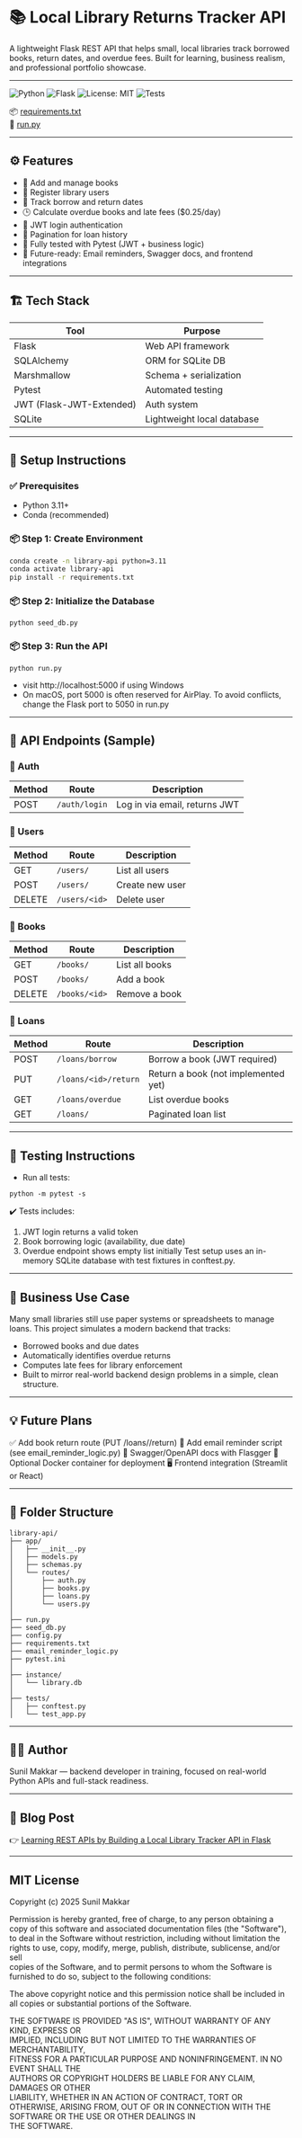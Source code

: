 # 📚 Local Library Returns Tracker API

A lightweight Flask REST API that helps small, local libraries track borrowed books, return dates, and overdue fees. Built for learning, business realism, and professional portfolio showcase.

---

![Python](https://img.shields.io/badge/python-3.11-blue)
![Flask](https://img.shields.io/badge/flask-2.3-lightgrey)
![License: MIT](https://img.shields.io/badge/license-MIT-green)
![Tests](https://img.shields.io/badge/tests-passing-brightgreen)

📦 [requirements.txt](./requirements.txt)  
🏃 [run.py](./run.py)

---

## ⚙️ Features

- 📖 Add and manage books
- 👤 Register library users
- 📆 Track borrow and return dates
- 🕒 Calculate overdue books and late fees ($0.25/day)
- 🔐 JWT login authentication
- 📃 Pagination for loan history
- 🧪 Fully tested with Pytest (JWT + business logic)
- 🧠 Future-ready: Email reminders, Swagger docs, and frontend integrations

---

## 🏗️ Tech Stack

| Tool        | Purpose                   |
|-------------|---------------------------|
| Flask       | Web API framework         |
| SQLAlchemy  | ORM for SQLite DB         |
| Marshmallow | Schema + serialization    |
| Pytest      | Automated testing         |
| JWT (Flask-JWT-Extended) | Auth system  |
| SQLite      | Lightweight local database|

---

## 🚀 Setup Instructions

### ✅ Prerequisites
- Python 3.11+
- Conda (recommended)

### 📦 Step 1: Create Environment

```bash
conda create -n library-api python=3.11
conda activate library-api
pip install -r requirements.txt
```
### 📦 Step 2: Initialize the Database

```
python seed_db.py
```

### 📦 Step 3: Run the API
```
python run.py
```
- visit http://localhost:5000 if using Windows
- On macOS, port 5000 is often reserved for AirPlay. To avoid conflicts, change the Flask port to 5050 in run.py

---

## 🔑 API Endpoints (Sample)

### 🔐 Auth
| Method | Route         | Description                   |
| ------ | ------------- | ----------------------------- |
| POST   | `/auth/login` | Log in via email, returns JWT |

### 👤 Users
| Method | Route         | Description     |
| ------ | ------------- | --------------- |
| GET    | `/users/`     | List all users  |
| POST   | `/users/`     | Create new user |
| DELETE | `/users/<id>` | Delete user     |

### 📖 Books
| Method | Route         | Description    |
| ------ | ------------- | -------------- |
| GET    | `/books/`     | List all books |
| POST   | `/books/`     | Add a book     |
| DELETE | `/books/<id>` | Remove a book  |

### 📘 Loans
| Method | Route                | Description                         |
| ------ | -------------------- | ----------------------------------- |
| POST   | `/loans/borrow`      | Borrow a book (JWT required)        |
| PUT    | `/loans/<id>/return` | Return a book (not implemented yet) |
| GET    | `/loans/overdue`     | List overdue books                  |
| GET    | `/loans/`            | Paginated loan list                 |

---

## 🧪 Testing Instructions
- Run all tests:
```
python -m pytest -s
```

✔️ Tests includes:
1. JWT login returns a valid token
2. Book borrowing logic (availability, due date)
3. Overdue endpoint shows empty list initially
Test setup uses an in-memory SQLite database with test fixtures in conftest.py.

---

## 🧠 Business Use Case

Many small libraries still use paper systems or spreadsheets to manage loans. This project simulates a modern backend that tracks:

- Borrowed books and due dates
- Automatically identifies overdue returns
- Computes late fees for library enforcement
- Built to mirror real-world backend design problems in a simple, clean structure.

---

## 💡 Future Plans

✅ Add book return route (PUT /loans/<id>/return)
📨 Add email reminder script (see email_reminder_logic.py)
🧾 Swagger/OpenAPI docs with Flasgger
🐳 Optional Docker container for deployment
🖥️ Frontend integration (Streamlit or React)

---

## 📂 Folder Structure
```
library-api/
├── app/
│   ├── __init__.py
│   ├── models.py
│   ├── schemas.py
│   └── routes/
│       ├── auth.py
│       ├── books.py
│       ├── loans.py
│       └── users.py
│
├── run.py
├── seed_db.py
├── config.py
├── requirements.txt
├── email_reminder_logic.py
├── pytest.ini
│
├── instance/
│   └── library.db
│
├── tests/
│   ├── conftest.py
│   └── test_app.py
```
---

## 🧑‍💻 Author

Sunil Makkar — backend developer in training, focused on real-world Python APIs and full-stack readiness.

---

## 📝 Blog Post

👉 [Learning REST APIs by Building a Local Library Tracker API in Flask](https://medium.com/@sunil.makkar97/learning-rest-apis-by-building-a-local-library-tracker-api-in-flask-99b3f9a07ad5)

---

## MIT License

Copyright (c) 2025 Sunil Makkar

Permission is hereby granted, free of charge, to any person obtaining a copy
of this software and associated documentation files (the "Software"), to deal
in the Software without restriction, including without limitation the rights
to use, copy, modify, merge, publish, distribute, sublicense, and/or sell   
copies of the Software, and to permit persons to whom the Software is        
furnished to do so, subject to the following conditions:                     

The above copyright notice and this permission notice shall be included in all
copies or substantial portions of the Software.                              

THE SOFTWARE IS PROVIDED "AS IS", WITHOUT WARRANTY OF ANY KIND, EXPRESS OR   
IMPLIED, INCLUDING BUT NOT LIMITED TO THE WARRANTIES OF MERCHANTABILITY,     
FITNESS FOR A PARTICULAR PURPOSE AND NONINFRINGEMENT. IN NO EVENT SHALL THE  
AUTHORS OR COPYRIGHT HOLDERS BE LIABLE FOR ANY CLAIM, DAMAGES OR OTHER       
LIABILITY, WHETHER IN AN ACTION OF CONTRACT, TORT OR OTHERWISE, ARISING FROM,
OUT OF OR IN CONNECTION WITH THE SOFTWARE OR THE USE OR OTHER DEALINGS IN    
THE SOFTWARE.
